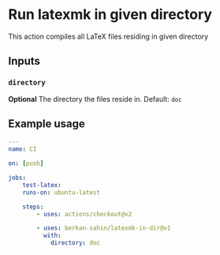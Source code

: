 # Run latexmk in given directory

This action compiles all LaTeX files residing in given directory

## Inputs

### `directory`

**Optional** The directory the files reside in. Default: `doc`

## Example usage

```yaml
---
name: CI

on: [push]

jobs:
	test-latex:
	runs-on: ubuntu-latest

	steps:
		- uses: actions/checkout@v2

		- uses: berkan-sahin/latexmk-in-dir@v1
		  with:
		  	directory: doc
